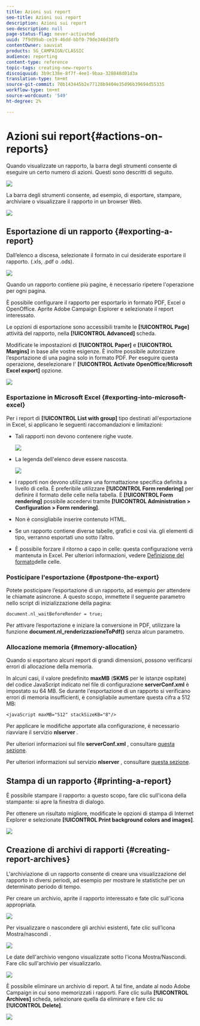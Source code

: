 ```yaml
---
title: Azioni sui report
seo-title: Azioni sui report
description: Azioni sui report
seo-description: null
page-status-flag: never-activated
uuid: 7f9d99ab-ce19-46dd-bbf0-79de348d38fb
contentOwner: sauviat
products: SG_CAMPAIGN/CLASSIC
audience: reporting
content-type: reference
topic-tags: creating-new-reports
discoiquuid: 3b9c138e-8f7f-4ee1-9baa-328848d01d3a
translation-type: tm+mt
source-git-commit: 70b143445b2e77128b9404e35d96b39694d55335
workflow-type: tm+mt
source-wordcount: '549'
ht-degree: 2%

---
```



# Azioni sui report{#actions-on-reports}

Quando visualizzate un rapporto, la barra degli strumenti consente di eseguire un certo numero di azioni. Questi sono descritti di seguito.

![](assets/s_ncs_advuser_report_wizard_2.png)

La barra degli strumenti consente, ad esempio, di esportare, stampare, archiviare o visualizzare il rapporto in un browser Web.

![](assets/s_ncs_advuser_report_wizard_04.png)

## Esportazione di un rapporto {#exporting-a-report}

Dall’elenco a discesa, selezionate il formato in cui desiderate esportare il rapporto. (.xls, .pdf o .ods).

![](assets/s_ncs_advuser_report_wizard_06.png)

Quando un rapporto contiene più pagine, è necessario ripetere l&#39;operazione per ogni pagina.

È possibile configurare il rapporto per esportarlo in formato PDF, Excel o OpenOffice. Aprite  Adobe Campaign Explorer e selezionate il report interessato.

Le opzioni di esportazione sono accessibili tramite le **[!UICONTROL Page]** attività del rapporto, nella **[!UICONTROL Advanced]** scheda.

Modificate le impostazioni di **[!UICONTROL Paper]** e **[!UICONTROL Margins]** in base alle vostre esigenze. È inoltre possibile autorizzare l’esportazione di una pagina solo in formato PDF. Per eseguire questa operazione, deselezionare l&#39; **[!UICONTROL Activate OpenOffice/Microsoft Excel export]** opzione.

![](assets/s_ncs_advuser_report_wizard_021.png)

### Esportazione in Microsoft Excel {#exporting-into-microsoft-excel}

Per i report di **[!UICONTROL List with group]** tipo destinati all&#39;esportazione in Excel, si applicano le seguenti raccomandazioni e limitazioni:

* Tali rapporti non devono contenere righe vuote.

   ![](assets/export_limitations_remove_empty_line.png)

* La legenda dell&#39;elenco deve essere nascosta.

   ![](assets/export_limitations_hide_label.png)

* I rapporti non devono utilizzare una formattazione specifica definita a livello di cella. È preferibile utilizzare **[!UICONTROL Form rendering]** per definire il formato delle celle nella tabella. È **[!UICONTROL Form rendering]** possibile accedervi tramite **[!UICONTROL Administration > Configuration > Form rendering]**.
* Non è consigliabile inserire contenuto HTML.
* Se un rapporto contiene diverse tabelle, grafici e così via. gli elementi di tipo, verranno esportati uno sotto l’altro.
* È possibile forzare il ritorno a capo in celle: questa configurazione verrà mantenuta in Excel. Per ulteriori informazioni, vedere [Definizione del formato](../../reporting/using/creating-a-table.md#defining-cell-format)delle celle.

### Posticipare l&#39;esportazione {#postpone-the-export}

Potete posticipare l’esportazione di un rapporto, ad esempio per attendere le chiamate asincrone. A questo scopo, immettete il seguente parametro nello script di inizializzazione della pagina:

```
document.nl_waitBeforeRender = true;
```

Per attivare l’esportazione e iniziare la conversione in PDF, utilizzare la funzione **document.nl_renderizzazioneToPdf()** senza alcun parametro.

### Allocazione memoria {#memory-allocation}

Quando si esportano alcuni report di grandi dimensioni, possono verificarsi errori di allocazione della memoria.

In alcuni casi, il valore predefinito **maxMB** (**SKMS** per le istanze ospitate) del codice JavaScript indicato nel file di configurazione **serverConf.xml** è impostato su 64 MB. Se durante l&#39;esportazione di un rapporto si verificano errori di memoria insufficienti, è consigliabile aumentare questa cifra a 512 MB:

```
<javaScript maxMB="512" stackSizeKB="8"/>
```

Per applicare le modifiche apportate alla configurazione, è necessario riavviare il servizio **nlserver** .

Per ulteriori informazioni sul file **serverConf.xml** , consultare [questa sezione](../../production/using/configuration-principle.md).

Per ulteriori informazioni sul servizio **nlserver** , consultare [questa sezione](../../production/using/administration.md).

## Stampa di un rapporto {#printing-a-report}

È possibile stampare il rapporto: a questo scopo, fare clic sull&#39;icona della stampante: si apre la finestra di dialogo.

Per ottenere un risultato migliore, modificate le opzioni di stampa di Internet Explorer e selezionate **[!UICONTROL Print background colors and images]**.

![](assets/s_ncs_advuser_report_print_options.png)

## Creazione di archivi di rapporti {#creating-report-archives}

L&#39;archiviazione di un rapporto consente di creare una visualizzazione del rapporto in diversi periodi, ad esempio per mostrare le statistiche per un determinato periodo di tempo.

Per creare un archivio, aprite il rapporto interessato e fate clic sull&#39;icona appropriata.

![](assets/s_ncs_advuser_report_wizard_07.png)

Per visualizzare o nascondere gli archivi esistenti, fate clic sull’icona Mostra/nascondi .

![](assets/s_ncs_advuser_report_history_06.png)

Le date dell&#39;archivio vengono visualizzate sotto l&#39;icona Mostra/Nascondi. Fare clic sull&#39;archivio per visualizzarlo.

![](assets/s_ncs_advuser_report_history_04.png)

È possibile eliminare un archivio di report. A tal fine, andate al nodo Adobe Campaign  in cui sono memorizzati i rapporti. Fare clic sulla **[!UICONTROL Archives]** scheda, selezionare quella da eliminare e fare clic su **[!UICONTROL Delete]**.

![](assets/s_ncs_advuser_report_history_01.png)

